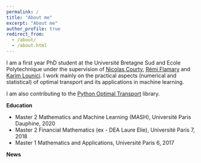 ```yaml
---
permalink: /
title: "About me"
excerpt: "About me"
author_profile: true
redirect_from: 
  - /about/
  - /about.html
---
```


I am a first year PhD student at the Université Bretagne Sud and Ecole Polytechnique under the supervision of [Nicolas Courty](https://people.irisa.fr/Nicolas.Courty/), [Rémi Flamary](https://remi.flamary.com/index.html) and [Karim Lounici](http://www.cmapx.polytechnique.fr/~karim.lounici/). I work mainly on the practical aspects (numerical and statistical) of optimal transport and its applications in machine learning.

I am also contributing to the [Python Optimal Transport](https://pythonot.github.io/index.html) library.

**Education**

* Master 2 Mathematics and Machine Learning (MASH), Université Paris Dauphine, 2020
* Master 2 Financial Mathematics (ex - DEA Laure Elie), Université Paris 7, 2018
* Master 1 Mathematics and Applications, Université Paris 6, 2017

**News**
